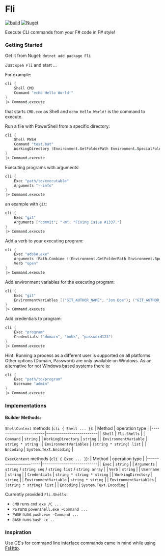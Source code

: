 # Fli
[![build](https://github.com/CaptnCodr/Fli/actions/workflows/build.yml/badge.svg)](https://github.com/CaptnCodr/Fli/actions/workflows/build.yml)
[![Nuget](https://img.shields.io/nuget/v/fli?color=33cc56)](https://www.nuget.org/packages/Fli/)

Execute CLI commands from your F# code in F# style!

### Getting Started
Get it from Nuget: `dotnet add package Fli`

Just `open Fli` and start ...

For example:
```fsharp
cli {
    Shell CMD
    Command "echo Hello World!"
}
|> Command.execute
```
that starts `CMD.exe` as Shell and `echo Hello World!` is the command to execute.

Run a file with PowerShell from a specific directory:
```fsharp
cli {
    Shell PWSH
    Command "test.bat"
    WorkingDirectory (Environment.GetFolderPath Environment.SpecialFolder.UserProfile)
}
|> Command.execute
```

Executing programs with arguments:
```fsharp
cli {
    Exec "path/to/executable"
    Arguments "--info"
}
|> Command.execute
```

an example with `git`:
```fsharp
cli {
    Exec "git"
    Arguments ["commit"; "-m"; "Fixing issue #1337."]
}
|> Command.execute
```

Add a verb to your executing program:
```fsharp
cli {
    Exec "adobe.exe"
    Arguments (Path.Combine ((Environment.GetFolderPath Environment.SpecialFolder.UserProfile), "test.pdf"))
    Verb "open"
}
|> Command.execute
```

Add environment variables for the executing program:
```fsharp
cli {
    Exec "git"
    EnvironmentVariables [("GIT_AUTHOR_NAME", "Jon Doe"); ("GIT_AUTHOR_EMAIL", "jon.doe@domain.com")]
}
|> Command.execute
```

Add credentials to program:
```fsharp
cli {
    Exec "program"
    Credentials ("domain", "bobk", "password123")
}
|> Command.execute
```
Hint: Running a process as a different user is supported on all platforms. Other options (Domain, Password) are only available on Windows. As an alternative for not Windows based systems there is:
```fsharp
cli {
    Exec "path/to/program"
    Username "admin"
}
|> Command.execute
```

### Implementations

#### Builder Methods:

`ShellContext` methods (`cli { Shell ... }`):
| Method                 |  operation type          |
|------------------------|--------------------------|
| `Shell`                | `Fli.Shells`             |
| `Command`              | `string`                 |
| `WorkingDirectory`     | `string`                 |
| `EnvironmentVariable`  | `string * string`        |
| `EnvironmentVariables` | `(string * string) list` |
| `Encoding`             | `System.Text.Encoding`   |

`ExecContext` methods (`cli { Exec ... }`):
| Method                 |  operation type            |
|------------------------|----------------------------|
| `Exec`                 | `string`                   |
| `Arguments`            | `string` / `string seq` / `string list` / `string array` |
| `Verb`                 | `string`                   |
| `Username`             | `string`                   |
| `Credentials`          | `string * string * string` |
| `WorkingDirectory`     | `string`                   |
| `EnvironmentVariable`  | `string * string`          |
| `EnvironmentVariables` | `(string * string) list`   |
| `Encoding`             | `System.Text.Encoding`     |

Currently provided `Fli.Shells`:
- `CMD` runs `cmd.exe /C ...`
- `PS` runs `powershell.exe -Command ...`
- `PWSH` runs `pwsh.exe -Command ...`
- `BASH` runs `bash -c ..`

### Inspiration
Use CE's for command line interface commands came in mind while using [FsHttp](https://github.com/fsprojects/FsHttp).